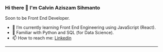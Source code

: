 ### Hi there 👋 I'm Calvin Aziszam Sihmanto

Soon to be Front End Developer.

- 🌱 I’m currently learning Front End Engineering using JavaScript (React).
- 👯 Familiar with Python and SQL (for Data Science).
- 📫 How to reach me: [Linkedin](https://www.linkedin.com/in/)
---
